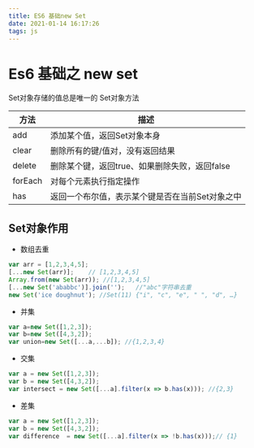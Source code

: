 ```yaml
---
title: ES6 基础new Set
date: 2021-01-14 16:17:26
tags: js
---
```

# Es6 基础之 new set
Set对象存储的值总是唯一的
Set对象方法

| 方法 | 描述 |
| --- | --- |
| add | 添加某个值，返回Set对象本身 |
| clear | 删除所有的键/值对，没有返回结果 |
| delete | 删除某个键，返回true、如果删除失败，返回false |
| forEach | 对每个元素执行指定操作 |
| has | 返回一个布尔值，表示某个键是否在当前Set对象之中 |


## Set对象作用
- 数组去重
```javascript
var arr = [1,2,3,4,5];
[...new Set(arr)];    // [1,2,3,4,5]
Array.from(new Set(arr)); //[1,2,3,4,5]
[...new Set('ababbc')].join('');   //"abc"字符串去重
new Set('ice doughnut'); //Set(11) {"i", "c", "e", " ", "d", …}
```
- 并集
```javascript
var a=new Set([1,2,3]);
var b=new Set([4,3,2]);
var union=new Set([...a,...b]); //{1,2,3,4}
```
- 交集
```javascript
var a = new Set([1,2,3]);
var b = new Set([4,3,2]);
var intersect = new Set([...a].filter(x => b.has(x))); //{2,3}
```
- 差集
```javascript
var a = new Set([1,2,3]);
var b = new Set([4,3,2]);
var difference  = new Set([...a].filter(x => !b.has(x)));// {1}
```